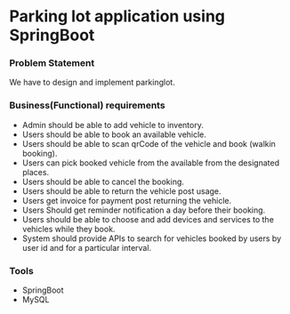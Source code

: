 # Parking lot application using SpringBoot

### Problem Statement
We have to design and implement parkinglot.

### Business(Functional) requirements
* Admin should be able to add vehicle to inventory.
* Users should be able to book an available vehicle.
* Users should be able to scan qrCode of the vehicle and book (walkin booking).
* Users can pick booked vehicle from the available from the designated places.
* Users should be able to cancel the booking.
* Users should be able to return the vehicle post usage.
* Users get invoice for payment post returning the vehicle.
* Users Should get reminder notification a day before their booking.
* Users should be able to choose and add devices and services to the vehicles while they book.
* System should provide APIs to search for vehicles booked by users by user id and for a particular interval.

### Tools
* SpringBoot
* MySQL

